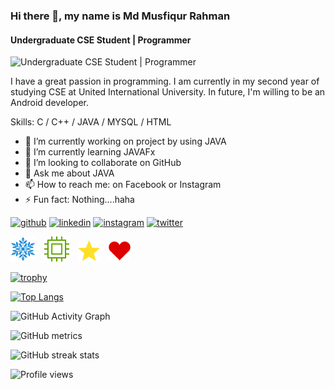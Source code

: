 ### Hi there 👋, my name is Md Musfiqur Rahman
#### Undergraduate CSE Student | Programmer
![Undergraduate CSE Student | Programmer](https://scontent.fdac24-2.fna.fbcdn.net/v/t39.30808-6/321798796_907245120699073_2651851100537178491_n.jpg?stp=dst-jpg_s960x960&_nc_cat=105&ccb=1-7&_nc_sid=e3f864&_nc_eui2=AeErPkjanTArxllSCKEYamTH1YXRX-vsiPnVhdFf6-yI-VQGwaY97Rfoy84t-dcwa9YdXl0nGe4BdvasSPRXfYu0&_nc_ohc=YkLHJeJBU0cAX_ucucE&_nc_ht=scontent.fdac24-2.fna&oh=00_AfDCLPDS19wzg-_KdeniT2x40wgb2rXyfIx3hW3BCbaj9w&oe=63E53B4B)

I have a great passion in programming. I am currently in my second year of studying CSE at United International University. In future, I'm willing to be an Android developer.

Skills: C / C++ / JAVA / MYSQL / HTML

- 🔭 I’m currently working on  project by using JAVA 
- 🌱 I’m currently learning JAVAFx 
- 👯 I’m looking to collaborate on GitHub 
- 💬 Ask me about JAVA 
- 📫 How to reach me: on Facebook or Instagram 
- ⚡ Fun fact: Nothing....haha 


[<img src='https://cdn.jsdelivr.net/npm/simple-icons@3.0.1/icons/github.svg' alt='github' height='40'>](https://github.com/musfiqurR661 )  [<img src='https://cdn.jsdelivr.net/npm/simple-icons@3.0.1/icons/linkedin.svg' alt='linkedin' height='40'>](https://www.linkedin.com/in/musfiqur661/)  [<img src='https://cdn.jsdelivr.net/npm/simple-icons@3.0.1/icons/instagram.svg' alt='instagram' height='40'>](https://www.instagram.com/musfiq_661/)  [<img src='https://cdn.jsdelivr.net/npm/simple-icons@3.0.1/icons/twitter.svg' alt='twitter' height='40'>](https://twitter.com/@musfiqurm669)  

<a href='https://archiveprogram.github.com/'><img src='https://raw.githubusercontent.com/acervenky/animated-github-badges/master/assets/acbadge.gif' width='40' height='40'></a> <a href='https://docs.github.com/en/developers'><img src='https://raw.githubusercontent.com/acervenky/animated-github-badges/master/assets/devbadge.gif' width='40' height='40'></a> <a href='https://stars.github.com/'><img src='https://raw.githubusercontent.com/acervenky/animated-github-badges/master/assets/starbadge.gif' width='35' height='35'></a> <a href='https://docs.github.com/en/github/supporting-the-open-source-community-with-github-sponsors'><img src='https://raw.githubusercontent.com/acervenky/animated-github-badges/master/assets/sponsorbadge.gif' width='35' height='35'></a> 

[![trophy](https://github-profile-trophy.vercel.app/?username=musfiqurR661 )](https://github.com/ryo-ma/github-profile-trophy)

[![Top Langs](https://github-readme-stats.vercel.app/api/top-langs/?username=musfiqurR661 )](https://github.com/anuraghazra/github-readme-stats)

![GitHub Activity Graph](https://activity-graph.herokuapp.com/graph?username=musfiqurR661 )  

![GitHub metrics](https://metrics.lecoq.io/musfiqurR661 )  

![GitHub streak stats](https://streak-stats.demolab.com/?user=musfiqurR661 )  

![Profile views](https://gpvc.arturio.dev/musfiqurR661 )  
